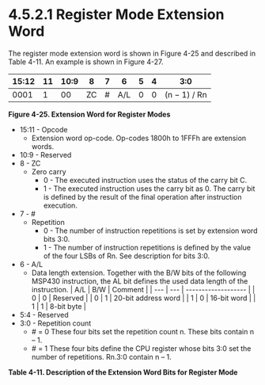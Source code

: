 # 4.5.2.1 Register Mode Extension Word

The register mode extension word is shown in Figure 4-25 and described in Table 4-11. An example is shown in Figure 4-27.

<a id="figure-4-25"></a>

| 15:12  | 11  | 10:9   | 8   | 7   | 6   | 5   | 4   | 3:0          |
| ------ | --- | ------ | --- | --- | --- | --- | --- | ------------ |
| 0001   | 1   | 00     | ZC  | #   | A/L | 0   | 0   | (n − 1) / Rn |

**Figure 4-25. Extension Word for Register Modes**

<a id="table-4-11"></a>

- 15:11 - Opcode
  - Extension word op-code. Op-codes 1800h to 1FFFh are extension words.
- 10:9 - Reserved
- 8 - ZC
  - Zero carry
    - 0 - The executed instruction uses the status of the carry bit C.
    - 1 - The executed instruction uses the carry bit as 0. The carry bit is defined by the result of the final operation after instruction execution.
- 7 - #
  - Repetition
    - 0 - The number of instruction repetitions is set by extension word bits 3:0.
    - 1 - The number of instruction repetitions is defined by the value of the four LSBs of Rn. See description for bits 3:0.
- 6 - A/L
  - Data length extension. Together with the B/W bits of the following MSP430 instruction, the AL bit defines the used data length of the instruction.
    | A/L | B/W | Comment             |
    | --- | --- | ------------------- |
    | 0   | 0   | Reserved            |
    | 0   | 1   | 20-bit address word |
    | 1   | 0   | 16-bit word         |
    | 1   | 1   | 8-bit byte          |
- 5:4 - Reserved
- 3:0 - Repetition count
  - \# = 0 These four bits set the repetition count n. These bits contain n – 1.
  - \# = 1 These four bits define the CPU register whose bits 3:0 set the number of repetitions. Rn.3:0 contain n – 1.

**Table 4-11. Description of the Extension Word Bits for Register Mode**
